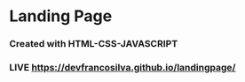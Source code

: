 # Landing Page

### Created with HTML-CSS-JAVASCRIPT

### LIVE https://devfrancosilva.github.io/landingpage/
